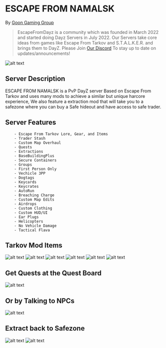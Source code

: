 # ESCAPE FROM NAMALSK

By [Goon Gaming Group](https://discord.gg/EscapeFromDayz "EscapeFromDayz Discord")


> EscapeFromDayz is a community which was founded in March 2022 and started doing Dayz Servers in July 2022. Our Servers take core ideas from games like Escape From Tarkov and S.T.A.L.K.E.R. and brings them to DayZ. Please Join [Our Discord](https://discord.gg/EscapeFromDayz "EscapeFromDayz Discord") To stay up to date on updates/announcements!


![alt text](https://github.com/BehrTheDon/GGGPics/blob/2cba453a7b646e0c0427be15a16565d0169386a0/EFN.jpg?raw=true "Loading Screen")

## Server Description

ESCAPE FROM NAMALSK is a PvP DayZ server Based on Escape From Tarkov and uses many mods to achieve a similar but unique harcore experience, We also feature a extraction mod that will take you to a safezone where you can buy a Safe hideout and have access to safe trader.


## Server Features

        - Escape From Tarkov Lore, Gear, and Items
        - Trader Stash
        - Custom Map Overhaul
        - Quests
        - Extractions
        - BaseBuildingPlus
        - Secure Containers
        - Groups
        - First Person Only
        - Vechicle 3PP
        - Dogtags
        - Keycards
        - Keycrates
        - AutoRun
        - Breaching Charge
        - Custom Map Edits
        - Airdrops
        - Custom Clothing
        - Custom HUD/UI
        - Ear Plugs
        - Helicopters
        - No Vehicle Damage
        - Tactical Flava

## Tarkov Mod Items
![alt text](https://github.com/BehrTheDon/GGGPics/blob/main/asdgadsgdsagdsag.png?raw=true "Valubles")
![alt text](https://github.com/BehrTheDon/GGGPics/blob/main/adgsgsdagdsag.png?raw=true "Medicals")
![alt text](https://github.com/BehrTheDon/GGGPics/blob/main/gdasgdsagdas.png?raw=true "Keycards")
![alt text](https://github.com/BehrTheDon/GGGPics/blob/main/gdasgdsagdsag.png?raw=true "Masks")
![alt text](https://github.com/BehrTheDon/GGGPics/blob/main/gadgasgads.png?raw=true "Collectables")
![alt text](https://github.com/BehrTheDon/GGGPics/blob/main/asdgagsadfgds.png?raw=true "Weapons")

## Get Quests at the Quest Board
![alt text](https://github.com/Mitch3902/GoonGamingGroup/blob/main/20221116234610_1.jpg?raw=true "Q1")
## Or by Talking to NPCs
![alt text](https://github.com/Mitch3902/GoonGamingGroup/blob/main/20221116205625_1.jpg?raw=true "Q1")
## Extract back to Safezone
![alt text](https://github.com/Mitch3902/GoonGamingGroup/blob/main/20221117000910_1.jpg?raw=true "Q1")
![alt text](https://github.com/Mitch3902/GoonGamingGroup/blob/main/20221117001034_1.jpg?raw=true "Q1")



